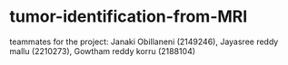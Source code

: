 # tumor-identification-from-MRI
teammates for the project: Janaki Obillaneni (2149246), Jayasree reddy mallu (2210273), Gowtham reddy korru (2188104)



